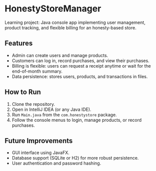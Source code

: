# HonestyStoreManager

Learning project: Java console app implementing user management, product tracking, and flexible billing for an honesty-based store.

## Features
- Admin can create users and manage products.
- Customers can log in, record purchases, and view their purchases.
- Billing is flexible: users can request a receipt anytime or wait for the end-of-month summary.
- Data persistence: stores users, products, and transactions in files.

## How to Run
1. Clone the repository.
2. Open in IntelliJ IDEA (or any Java IDE).
3. Run `Main.java` from the `com.honestystore` package.
4. Follow the console menus to login, manage products, or record purchases.

## Future Improvements
- GUI interface using JavaFX.
- Database support (SQLite or H2) for more robust persistence.
- User authentication and password hashing.
